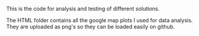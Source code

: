 This is the code for analysis and testing of different solutions.

The HTML folder contains all the google map plots I used for data analysis. They are uploaded as png's so they can be loaded easily on github.
